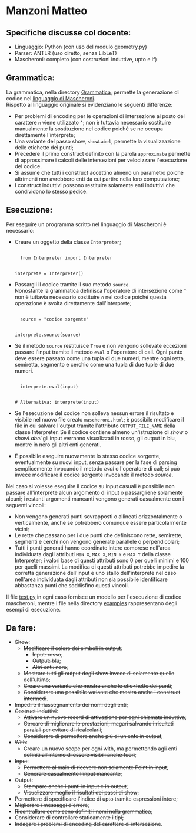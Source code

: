 # Manzoni Matteo

## Specifiche discusse col docente:

* Linguaggio: Python (con uso del modulo geometry.py)
* Parser: ANTLR (uso diretto, senza LibLeT)
* Mascheroni: completo (con costruzioni induttive, upto e if)

## Grammatica:

La grammatica, nella directory [Grammatica](Grammatica), permette la generazione di codice nel [linguaggio di Mascheroni](https://htmlpreview.github.io/?https://github.com/let-unimi/progetti/blob/master/03-Mascheroni/Testo.html).<br>
Rispetto al linguaggio originale si evidenziano le seguenti differenze:
- Per problemi di encoding per le operazioni di intersezione al posto del carattere `∩` viene utilizzato `^`; non è tuttavia necessario sostituire manualmente la sostituzione nel codice poiché se ne occupa direttamente l'interprete;
- Una variante del passo show, `showLabel`, permette la visualizzazione delle etichette dei punti;
- Precedere il primo construct definito con la parola `approximate` permette di approssimare i calcoli delle intersezioni per velocizzare l'esecuzione del codice.
- Si assume che tutti i construct accettino almeno un parametro poiché altrimenti non avrebbero enti da cui partire nella loro computazione;
- I construct induttivi possono restituire solamente enti induttivi che condividono lo stesso pedice.

## Esecuzione:

Per eseguire un programma scritto nel linguaggio di Mascheroni è necessario:
- Creare un oggetto della classe `Interpreter`;

    <code>
    from Interpreter import Interpreter

    interprete = Interpreter()
    </code>

- Passargli il codice tramite il suo metodo `source`.<br>
Nonostante la grammatica definisca l'operatore di intersezione come `^` non è tuttavia necessario sostituire `∩` nel codice poiché questa operazione è svolta direttamente dall'interprete;

    <code>
    source = "codice sorgente"

    interprete.source(source)
    </code>

- Se il metodo `source` restituisce `True` e non vengono sollevate eccezioni passare l'input tramite il metodo `eval` o l'operatore di call. Ogni punto deve essere passato come una tupla di due numeri, mentre ogni retta, semiretta, segmento e cerchio come una tupla di due tuple di due numeri.

    <code>
    interprete.eval(input)

    \# Alternativa: interprete(input)
    </code>

- Se l'esecuzione del codice non solleva nessun errore il risultato è visibile nel nuovo file creato `mascheroni.html`; è possibile modificare il file in cui salvare l'output tramite l'attributo `OUTPUT_FILE_NAME` della classe Interpreter. Se il codice contiene almeno un'istruzione di _show_ o _showLabel_ gli input verranno visualizzati in rosso, gli output in blu, mentre in nero gli altri enti generati.
- È possibile eseguire nuovamente lo stesso codice sorgente, eventualmente su nuovi input, senza passare per la fase di parsing semplicemente invocando il metodo _eval_ o l'operatore di call; si può invece modificare il codice sorgente invocando il metodo _source_.

Nel caso si volesse eseguire il codice su input casuali è possibile non passare all'interprete alcun argomento di input o passargliene solamente alcuni; i restanti argomenti mancanti vengono generati casualmente con i seguenti vincoli:
- Non vengono generati punti sovrapposti o allineati orizzontalmente o verticalmente, anche se potrebbero comunque essere particolarmente vicini;
- Le rette che passano per i due punti che definiscono rette, semirette, segmenti e cerchi non vengono generate parallele o perpendicolari;
- Tutti i punti generati hanno coordinate intere comprese nell'area individuata dagli attributi `MIN_X`, `MAX_X`, `MIN_Y` e `MAX_Y` della classe Interpreter; i valori base di questi attributi sono 0 per quelli minimi e 100 per quelli massimi. La modifica di questi attributi potrebbe impedire la corretta generazione dell'input e uno stallo dell'interprete nel caso nell'area individuata dagli attributi non sia possibile identificare abbastanza punti che soddisfino questi vincoli.

Il file [test.py](test.py) in ogni caso fornisce un modello per l'esecuzione di codice mascheroni, mentre i file nella directory [examples](examples) rappresentano degli esempi di esecuzione.


## Da fare:

- ~~Show~~:
    - ~~Modificare il colore dei simboli in output~~:
        - ~~Input: rosso~~;
        - ~~Output: blu~~;
        - ~~Altri enti: nero~~;
    - ~~Mostrare tutti gli output degli show invece di solamente quello dell'ultimo~~;
    - ~~Creare una variante che mostra anche le etic<hette dei punti~~;
    - ~~Considerare una possibile variante che mostra anche i construct intermedi~~.
- ~~Impedire il riassegnamento dei nomi degli enti~~;
- ~~Costruct induttivi~~:
    - ~~Attivare un nuovo record di attivazione per ogni chiamata induttiva~~;
    - ~~Cercare di migliorare le prestazioni, magari salvando i risultati parziali per evitare di ricalcolarli~~;
    - ~~Considerare di permettere anche più di un ente in output~~;
- ~~With~~:
    - ~~Creare un nuovo scope per ogni with, ma permettendo agli enti definiti all'interno di essere visibili anche fuori~~;
- ~~Input~~:
    - ~~Permettere al main di ricevere non solamente Point in input~~;
    - ~~Generare casualmente l'input mancante~~;
- ~~Output~~:
    - ~~Stampare anche i punti in input e in output~~;
    - ~~Visualizzare meglio il risultati dei passi di show~~;
- ~~Permettere di specificare l'indice di upto tramite espressioni intere~~;
- ~~Migliorare i messaggi d'errore~~;
- ~~Ricontrallare come sono definiti i nomi nella grammatica~~;
- ~~Considerare di controllare staticamente i tipi~~;
- ~~Indagare i problemi di encoding del carattere di intersezione~~.